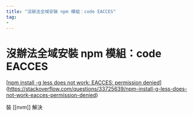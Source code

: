 ```yaml
---
title: "沒辦法全域安裝 npm 模組：code EACCES"
tag: 
- 
---
```

# 沒辦法全域安裝 npm 模組：code EACCES

[[npm install -g less does not work: EACCES: permission denied](https://stackoverflow.com/questions/33725639/npm-install-g-less-does-not-work-eacces-permission-denied)](https://stackoverflow.com/questions/33725639/npm-install-g-less-does-not-work-eacces-permission-denied)

裝 [[nvm]] 解決